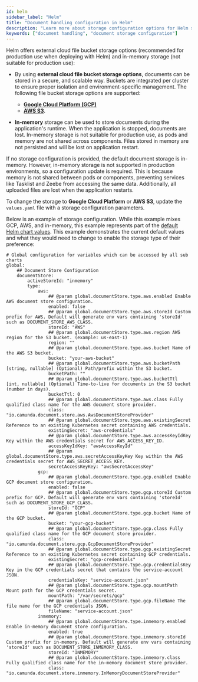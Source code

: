 ```yaml
---
id: helm
sidebar_label: "Helm"
title: "Document handling configuration in Helm"
description: "Learn more about storage configuration options for Helm setups."
keywords: ["document handling", "document storage configuration"]
---
```


Helm offers external cloud file bucket storage options (recommended for production use when deploying with Helm) and in-memory storage (not suitable for production use):

- By using **external cloud file bucket storage options**, documents can be stored in a secure, and scalable way. Buckets are integrated per cluster to ensure proper isolation and environment-specific management. The following file bucket storage options are supported:
  - [**Google Cloud Platform (GCP)**](https://cloud.google.com/storage)
  - [**AWS S3**](https://aws.amazon.com/s3/).

- **In-memory** storage can be used to store documents during the application's runtime. When the application is stopped, documents are lost. In-memory storage is not suitable for production use, as pods and memory are not shared across components. Files stored in memory are not persisted and will be lost on application restart.

If no storage configuration is provided, the default document storage is in-memory. However, in-memory storage is not supported in production environments, so a configuration update is required. This is because memory is not shared between pods or components, preventing services like Tasklist and Zeebe from accessing the same data. Additionally, all uploaded files are lost when the application restarts.

To change the storage to **Google Cloud Platform** or **AWS S3**, update the `values.yaml` file with a storage configuration parameters.

Below is an example of storage configuration. While this example mixes GCP, AWS, and in-memory, this example represents part of the [default Helm chart values](https://github.com/camunda/camunda-platform-helm/blob/main/charts/camunda-platform-8.7/values.yaml). This example demonstrates the current default values and what they would need to change to enable the storage type of their preference:

```
# Global configuration for variables which can be accessed by all sub charts
global:
    ## Document Store Configuration
    documentStore:
        activeStoreId: "inmemory"
        type:
            aws:
                ## @param global.documentStore.type.aws.enabled Enable AWS document store configuration.
                enabled: false
                ## @param global.documentStore.type.aws.storeId Custom prefix for AWS. Default will generate env vars containing 'storeId' such as DOCUMENT_STORE_AWS_CLASS.
                storeId: "AWS"
                ## @param global.documentStore.type.aws.region AWS region for the S3 bucket. (example: us-east-1)
                region: ""
                ## @param global.documentStore.type.aws.bucket Name of the AWS S3 bucket.
                bucket: "your-aws-bucket"
                ## @param global.documentStore.type.aws.bucketPath [string, nullable] (Optional) Path/prefix within the S3 bucket.
                bucketPath: ""
                ## @param global.documentStore.type.aws.bucketTtl [int, nullable] (Optional) Time-to-live for documents in the S3 bucket (number in days).
                bucketTtl: 0
                ## @param global.documentStore.type.aws.class Fully qualified class name for the AWS document store provider.
                class: "io.camunda.document.store.aws.AwsDocumentStoreProvider"
                ## @param global.documentStore.type.aws.existingSecret Reference to an existing Kubernetes secret containing AWS credentials.
                existingSecret: "aws-credentials"
                ## @param global.documentStore.type.aws.accessKeyIdKey Key within the AWS credentials secret for AWS_ACCESS_KEY_ID.
                accessKeyIdKey: "awsAccessKeyId"
                ## @param global.documentStore.type.aws.secretAccessKeyKey Key within the AWS credentials secret for AWS_SECRET_ACCESS_KEY.
                secretAccessKeyKey: "awsSecretAccessKey"
            gcp:
                ## @param global.documentStore.type.gcp.enabled Enable GCP document store configuration.
                enabled: false
                ## @param global.documentStore.type.gcp.storeId Custom prefix for GCP. Default will generate env vars containing 'storeId' such as DOCUMENT_STORE_GCP_CLASS.
                storeId: "GCP"
                ## @param global.documentStore.type.gcp.bucket Name of the GCP bucket.
                bucket: "your-gcp-bucket"
                ## @param global.documentStore.type.gcp.class Fully qualified class name for the GCP document store provider.
                class: "io.camunda.document.store.gcp.GcpDocumentStoreProvider"
                ## @param global.documentStore.type.gcp.existingSecret Reference to an existing Kubernetes secret containing GCP credentials.
                existingSecret: "gcp-credentials"
                ## @param global.documentStore.type.gcp.credentialsKey Key in the GCP credentials secret that contains the service-account JSON.
                credentialsKey: "service-account.json"
                ## @param global.documentStore.type.gcp.mountPath Mount path for the GCP credentials secret.
                mountPath: "/var/secrets/gcp"
                ## @param global.documentStore.type.gcp.fileName The file name for the GCP credentials JSON.
                fileName: "service-account.json"
            inmemory:
                ## @param global.documentStore.type.inmemory.enabled Enable in-memory document store configuration.
                enabled: true
                ## @param global.documentStore.type.inmemory.storeId Custom prefix for in-memory. Default will generate env vars containing 'storeId' such as DOCUMENT_STORE_INMEMORY_CLASS.
                storeId: "INMEMORY"
                ## @param global.documentStore.type.inmemory.class Fully qualified class name for the in-memory document store provider.
                class: "io.camunda.document.store.inmemory.InMemoryDocumentStoreProvider"
```
